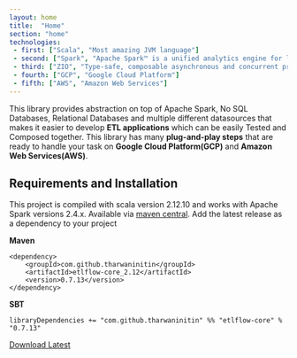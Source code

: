 ```yaml
---
layout: home
title:  "Home"
section: "home"
technologies:
 - first: ["Scala", "Most amazing JVM language"]
 - second: ["Spark", "Apache Spark™ is a unified analytics engine for large-scale data processing."]
 - third: ["ZIO", "Type-safe, composable asynchronous and concurrent programming for Scala"]
 - fourth: ["GCP", "Google Cloud Platform"]
 - fifth: ["AWS", "Amazon Web Services"]
---
```


This library provides abstraction on top of Apache Spark, No SQL Databases, Relational Databases and multiple different datasources that makes it easier to develop **ETL applications** which can be easily Tested and Composed together. 
This library has many **plug-and-play steps** that are ready to handle your task on **Google Cloud Platform(GCP)** and **Amazon Web Services(AWS)**.

## Requirements and Installation

This project is compiled with scala version 2.12.10 and works with Apache Spark versions 2.4.x. Available via [maven central](https://mvnrepository.com/artifact/com.github.tharwaninitin/etlflow-core). Add the latest release as a dependency to your project

**Maven**

    <dependency>
        <groupId>com.github.tharwaninitin</groupId>
        <artifactId>etlflow-core_2.12</artifactId>
        <version>0.7.13</version>
    </dependency>
    
**SBT**

    libraryDependencies += "com.github.tharwaninitin" %% "etlflow-core" % "0.7.13"

[Download Latest](https://github.com/tharwaninitin/etlflow/releases/tag/v0.7.13)
 

